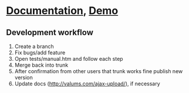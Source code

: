 [Documentation](http://valums.com/ajax-upload/), [Demo](http://valums.com/wp-content/uploads/ajax-upload/demo-jquery.htm)
===========

Development workflow
---

1. Create a branch
2. Fix bugs/add feature
3. Open tests/manual.htm and follow each step
4. Merge back into trunk
5. After confirmation from other users that trunk works fine publish new version
6. Update docs (http://valums.com/ajax-upload/), if necessary